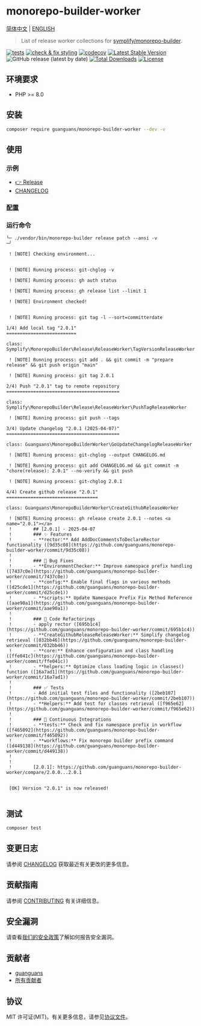 # monorepo-builder-worker

[简体中文](README-zh_CN.md) | [ENGLISH](README.md)

> List of release worker collections for [symplify/monorepo-builder](https://github.com/symplify/monorepo-builder).

[![tests](https://github.com/guanguans/monorepo-builder-worker/workflows/tests/badge.svg)](https://github.com/guanguans/monorepo-builder-worker/actions)
[![check & fix styling](https://github.com/guanguans/monorepo-builder-worker/actions/workflows/php-cs-fixer.yml/badge.svg)](https://github.com/guanguans/monorepo-builder-worker/actions)
[![codecov](https://codecov.io/gh/guanguans/monorepo-builder-worker/branch/main/graph/badge.svg?token=URGFAWS6S4)](https://codecov.io/gh/guanguans/monorepo-builder-worker)
[![Latest Stable Version](https://poser.pugx.org/guanguans/monorepo-builder-worker/v)](https://packagist.org/packages/guanguans/monorepo-builder-worker)
![GitHub release (latest by date)](https://img.shields.io/github/v/release/guanguans/monorepo-builder-worker)
[![Total Downloads](https://poser.pugx.org/guanguans/monorepo-builder-worker/downloads)](https://packagist.org/packages/guanguans/monorepo-builder-worker)
[![License](https://poser.pugx.org/guanguans/monorepo-builder-worker/license)](https://packagist.org/packages/guanguans/monorepo-builder-worker)

## 环境要求

* PHP >= 8.0

## 安装

```bash
composer require guanguans/monorepo-builder-worker --dev -v
```

## 使用

### 示例

* [👉 Release](https://github.com/guanguans/monorepo-builder-worker/releases/tag/2.0.3)
* [CHANGELOG](CHANGELOG.md)

### [配置](./monorepo-builder.php)

### 运行命令

```shell
╰─ ./vendor/bin/monorepo-builder release patch --ansi -v                                                            ─╯

 ! [NOTE] Checking environment...                                                                                       


 ! [NOTE] Running process: git-chglog -v                                                                                

 ! [NOTE] Running process: gh auth status                                                                               

 ! [NOTE] Running process: gh release list --limit 1                                                                    

 ! [NOTE] Environment checked!                                                                                          


 ! [NOTE] Running process: git tag -l --sort=committerdate                                                              

1/4) Add local tag "2.0.1"
==========================

class: Symplify\MonorepoBuilder\Release\ReleaseWorker\TagVersionReleaseWorker

 ! [NOTE] Running process: git add . && git commit -m "prepare release" && git push origin "main"                       

 ! [NOTE] Running process: git tag 2.0.1                                                                                

2/4) Push "2.0.1" tag to remote repository
==========================================

class: Symplify\MonorepoBuilder\Release\ReleaseWorker\PushTagReleaseWorker

 ! [NOTE] Running process: git push --tags                                                                              

3/4) Update changelog "2.0.1 (2025-04-07)"
==========================================

class: Guanguans\MonorepoBuilderWorker\GoUpdateChangelogReleaseWorker

 ! [NOTE] Running process: git-chglog --output CHANGELOG.md                                                             

 ! [NOTE] Running process: git add CHANGELOG.md && git commit -m "chore(release): 2.0.1" --no-verify && git push        

 ! [NOTE] Running process: git-chglog 2.0.1                                                                             

4/4) Create github release "2.0.1"
==================================

class: Guanguans\MonorepoBuilderWorker\CreateGithubReleaseWorker

 ! [NOTE] Running process: gh release create 2.0.1 --notes <a name="2.0.1"></a>                                         
 !        ## [2.0.1] - 2025-04-07
 !        ### ✨ Features
 !        - **rector:** Add AddDocCommentsToDeclareRector functionality ([9d35c08](https://github.com/guanguans/monorepo-builder-worker/commit/9d35c08))
 !        
 !        ### 🐞 Bug Fixes
 !        - **EnvironmentChecker:** Improve namespace prefix handling ([7437c0e](https://github.com/guanguans/monorepo-builder-worker/commit/7437c0e))
 !        - **config:** Enable final flags in various methods ([d25cde1](https://github.com/guanguans/monorepo-builder-worker/commit/d25cde1))
 !        - **scripts:** Update Namespace Prefix Fix Method Reference ([aae90a1](https://github.com/guanguans/monorepo-builder-worker/commit/aae90a1))
 !        
 !        ### 💅 Code Refactorings
 !        - apply rector ([695b1c4](https://github.com/guanguans/monorepo-builder-worker/commit/695b1c4))
 !        - **CreateGithubReleaseReleaseWorker:** Simplify changelog retrieval ([032bb46](https://github.com/guanguans/monorepo-builder-worker/commit/032bb46))
 !        - **core:** Enhance configuration and class handling ([ffe041c](https://github.com/guanguans/monorepo-builder-worker/commit/ffe041c))
 !        - **helpers:** Optimize class loading logic in classes() function ([16a7ad1](https://github.com/guanguans/monorepo-builder-worker/commit/16a7ad1))
 !        
 !        ### ✅ Tests
 !        - Add initial test files and functionality ([2beb107](https://github.com/guanguans/monorepo-builder-worker/commit/2beb107))
 !        - **Helpers:** Add test for classes retrieval ([f965e62](https://github.com/guanguans/monorepo-builder-worker/commit/f965e62))
 !        
 !        ### 🤖 Continuous Integrations
 !        - **tests:** Check and fix namespace prefix in workflow ([f465092](https://github.com/guanguans/monorepo-builder-worker/commit/f465092))
 !        - **workflows:** Fix monorepo builder prefix command ([d449138](https://github.com/guanguans/monorepo-builder-worker/commit/d449138))
 !                                                                                                                      
 !                                                                                                                      
 !        [2.0.1]: https://github.com/guanguans/monorepo-builder-worker/compare/2.0.0...2.0.1                           

                                                                                                                        
 [OK] Version "2.0.1" is now released!                                                                                  
                                                                                                                        
```

## 测试

```bash
composer test
```

## 变更日志

请参阅 [CHANGELOG](CHANGELOG.md) 获取最近有关更改的更多信息。

## 贡献指南

请参阅 [CONTRIBUTING](.github/CONTRIBUTING.md) 有关详细信息。

## 安全漏洞

请查看[我们的安全政策](../../security/policy)了解如何报告安全漏洞。

## 贡献者

* [guanguans](https://github.com/guanguans)
* [所有贡献者](../../contributors)

## 协议

MIT 许可证(MIT)。有关更多信息，请参见[协议文件](LICENSE)。
